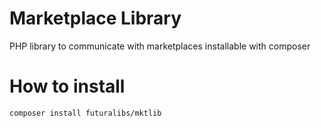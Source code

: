 # Marketplace Library
PHP library to communicate with marketplaces installable with composer


# How to install
<pre><code>composer install futuralibs/mktlib
</code></pre>
